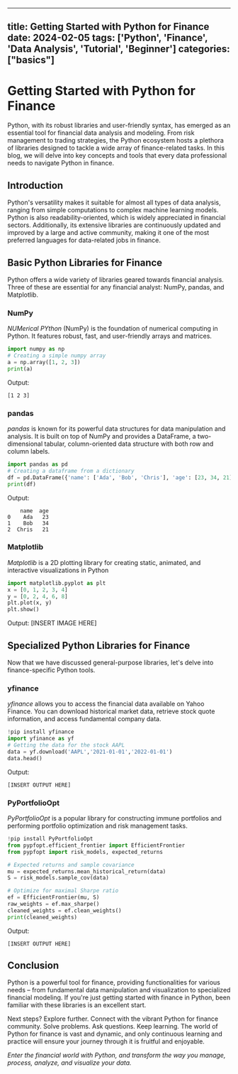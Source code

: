 
---
title: Getting Started with Python for Finance
date: 2024-02-05
tags: ['Python', 'Finance', 'Data Analysis', 'Tutorial', 'Beginner']
categories: ["basics"]
---


# Getting Started with Python for Finance

Python, with its robust libraries and user-friendly syntax, has emerged as an essential tool for financial data analysis and modeling. From risk management to trading strategies, the Python ecosystem hosts a plethora of libraries designed to tackle a wide array of finance-related tasks. In this blog, we will delve into key concepts and tools that every data professional needs to navigate Python in finance.

## Introduction

Python's versatility makes it suitable for almost all types of data analysis, ranging from simple computations to complex machine learning models. Python is also readability-oriented, which is widely appreciated in financial sectors. Additionally, its extensive libraries are continuously updated and improved by a large and active community, making it one of the most preferred languages for data-related jobs in finance.

## Basic Python Libraries for Finance

Python offers a wide variety of libraries geared towards financial analysis. Three of these are essential for any financial analyst: NumPy, pandas, and Matplotlib.

### NumPy
_NUMerical PYthon_ (NumPy) is the foundation of numerical computing in Python. It features robust, fast, and user-friendly arrays and matrices.
```python
import numpy as np
# Creating a simple numpy array
a = np.array([1, 2, 3])
print(a)
```
Output:
```
[1 2 3]
```

### pandas
_pandas_ is known for its powerful data structures for data manipulation and analysis. It is built on top of NumPy and provides a DataFrame, a two-dimensional tabular, column-oriented data structure with both row and column labels.
```python
import pandas as pd
# Creating a dataframe from a dictionary
df = pd.DataFrame({'name': ['Ada', 'Bob', 'Chris'], 'age': [23, 34, 21]})
print(df)
```
Output:
```
    name  age
0    Ada   23
1    Bob   34
2  Chris   21
```

### Matplotlib
_Matplotlib_ is a 2D plotting library for creating static, animated, and interactive visualizations in Python
```python
import matplotlib.pyplot as plt
x = [0, 1, 2, 3, 4]
y = [0, 2, 4, 6, 8]
plt.plot(x, y)
plt.show()
```
Output:
[INSERT IMAGE HERE]

## Specialized Python Libraries for Finance

Now that we have discussed general-purpose libraries, let's delve into finance-specific Python tools.

### yfinance
_yfinance_ allows you to access the financial data available on Yahoo Finance. You can download historical market data, retrieve stock quote information, and access fundamental company data.
```python
!pip install yfinance
import yfinance as yf
# Getting the data for the stock AAPL
data = yf.download('AAPL','2021-01-01','2022-01-01')
data.head()
```
Output:
```
[INSERT OUTPUT HERE]
```

### PyPortfolioOpt
_PyPortfolioOpt_ is a popular library for constructing immune portfolios and performing portfolio optimization and risk management tasks.
```python
!pip install PyPortfolioOpt
from pypfopt.efficient_frontier import EfficientFrontier
from pypfopt import risk_models, expected_returns

# Expected returns and sample covariance
mu = expected_returns.mean_historical_return(data)
S = risk_models.sample_cov(data)

# Optimize for maximal Sharpe ratio
ef = EfficientFrontier(mu, S)
raw_weights = ef.max_sharpe()
cleaned_weights = ef.clean_weights()
print(cleaned_weights)
```
Output:
```
[INSERT OUTPUT HERE]
```

## Conclusion

Python is a powerful tool for finance, providing functionalities for various needs – from fundamental data manipulation and visualization to specialized financial modeling. If you're just getting started with finance in Python, been familiar with these libraries is an excellent start.

Next steps? Explore further. Connect with the vibrant Python for finance community. Solve problems. Ask questions. Keep learning. The world of Python for finance is vast and dynamic, and only continuous learning and practice will ensure your journey through it is fruitful and enjoyable.

_Enter the financial world with Python, and transform the way you manage, process, analyze, and visualize your data._